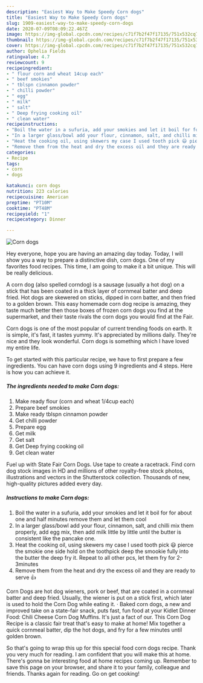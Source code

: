```yaml
---
description: "Easiest Way to Make Speedy Corn dogs"
title: "Easiest Way to Make Speedy Corn dogs"
slug: 1909-easiest-way-to-make-speedy-corn-dogs
date: 2020-07-09T08:09:22.467Z
image: https://img-global.cpcdn.com/recipes/c71f7b2f47f17135/751x532cq70/corn-dogs-recipe-main-photo.jpg
thumbnail: https://img-global.cpcdn.com/recipes/c71f7b2f47f17135/751x532cq70/corn-dogs-recipe-main-photo.jpg
cover: https://img-global.cpcdn.com/recipes/c71f7b2f47f17135/751x532cq70/corn-dogs-recipe-main-photo.jpg
author: Ophelia Fields
ratingvalue: 4.7
reviewcount: 9
recipeingredient:
- " flour corn and wheat 14cup each"
- " beef smokies"
- " tblspn cinnamon powder"
- " chilli powder"
- " egg"
- " milk"
- " salt"
- " Deep frying cooking oil"
- " clean water"
recipeinstructions:
- "Boil the water in a sufuria, add your smokies and let it boil for for about one and half minutes remove them and let them cool"
- "In a larger glass/bowl add your flour, cinnamon, salt, and chilli mix them properly, add egg mix, then add milk little by little until the butter is consistent like the pancake one."
- "Heat the cooking oil, using skewers my case I used tooth pick 😃 pierce the smokie one side hold on the toothpick deep the smookie fully into the butter the deep fry it. Repeat to all other pcs, let them fry for 2-3minutes"
- "Remove them from the heat and dry the excess oil and they are ready to serve 👍"
categories:
- Recipe
tags:
- corn
- dogs

katakunci: corn dogs 
nutrition: 223 calories
recipecuisine: American
preptime: "PT10M"
cooktime: "PT48M"
recipeyield: "1"
recipecategory: Dinner

---
```



![Corn dogs](https://img-global.cpcdn.com/recipes/c71f7b2f47f17135/751x532cq70/corn-dogs-recipe-main-photo.jpg)

Hey everyone, hope you are having an amazing day today. Today, I will show you a way to prepare a distinctive dish, corn dogs. One of my favorites food recipes. This time, I am going to make it a bit unique. This will be really delicious.

A corn dog (also spelled corndog) is a sausage (usually a hot dog) on a stick that has been coated in a thick layer of cornmeal batter and deep fried. Hot dogs are skewered on sticks, dipped in corn batter, and then fried to a golden brown. This easy homemade corn dog recipe is amazing, they taste much better then those boxes of frozen corn dogs you find at the supermarket, and their taste rivals the corn dogs you would find at the Fair.

Corn dogs is one of the most popular of current trending foods on earth. It is simple, it's fast, it tastes yummy. It's appreciated by millions daily. They're nice and they look wonderful. Corn dogs is something which I have loved my entire life.


To get started with this particular recipe, we have to first prepare a few ingredients. You can have corn dogs using 9 ingredients and 4 steps. Here is how you can achieve it.

<!--inarticleads1-->

##### The ingredients needed to make Corn dogs:

1. Make ready  flour (corn and wheat 1/4cup each)
1. Prepare  beef smokies
1. Make ready  tblspn cinnamon powder
1. Get  chilli powder
1. Prepare  egg
1. Get  milk
1. Get  salt
1. Get  Deep frying cooking oil
1. Get  clean water


Fuel up with State Fair Corn Dogs. Use tape to create a racetrack. Find corn dog stock images in HD and millions of other royalty-free stock photos, illustrations and vectors in the Shutterstock collection. Thousands of new, high-quality pictures added every day. 

<!--inarticleads2-->

##### Instructions to make Corn dogs:

1. Boil the water in a sufuria, add your smokies and let it boil for for about one and half minutes remove them and let them cool
1. In a larger glass/bowl add your flour, cinnamon, salt, and chilli mix them properly, add egg mix, then add milk little by little until the butter is consistent like the pancake one.
1. Heat the cooking oil, using skewers my case I used tooth pick 😃 pierce the smokie one side hold on the toothpick deep the smookie fully into the butter the deep fry it. Repeat to all other pcs, let them fry for 2-3minutes
1. Remove them from the heat and dry the excess oil and they are ready to serve 👍


Corn Dogs are hot dog wieners, pork or beef, that are coated in a cornmeal batter and deep fried. Usually, the wiener is put on a stick first, which later is used to hold the Corn Dog while eating it. · Baked corn dogs, a new and improved take on a state-fair snack, puts fast, fun food at your Kidlet Dinner Food: Chili Cheese Corn Dog Muffins. It&#39;s just a fact of our. This Corn Dog Recipe is a classic fair treat that&#39;s easy to make at home! Mix together a quick cornmeal batter, dip the hot dogs, and fry for a few minutes until golden brown. 

So that's going to wrap this up for this special food corn dogs recipe. Thank you very much for reading. I am confident that you will make this at home. There's gonna be interesting food at home recipes coming up. Remember to save this page on your browser, and share it to your family, colleague and friends. Thanks again for reading. Go on get cooking!
